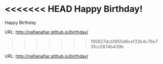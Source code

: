 <<<<<<< HEAD
Happy Birthday!
=======
Happy Birthday


URL: http://nafianafiar.github.io/birthday/
>>>>>>> 195627dcb1950d8cef33b4c76e73fcc0874b439b

URL: http://nafianafiar.github.io/birthday/